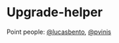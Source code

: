 # Upgrade-helper

Point people: [@lucasbento](https://github.com/lucasbento), [@pvinis](https://github.com/pvinis)
